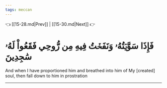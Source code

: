 ```yaml
---
tags: meccan
---
```


👈 [[15-28.md|Prev]] | [[15-30.md|Next]] 👉

# فَإِذَا سَوَّيۡتُهُۥ وَنَفَخۡتُ فِيهِ مِن رُّوحِي فَقَعُواْ لَهُۥ سَٰجِدِينَ

And when I have proportioned him and breathed into him of My [created] soul, then fall down to him in prostration

---

